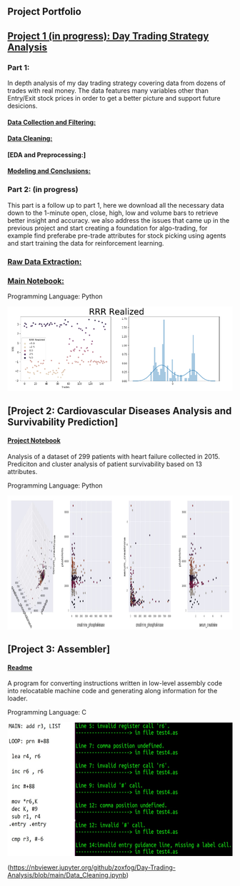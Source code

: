 

## Project Portfolio


## [Project 1 (in progress): Day Trading Strategy Analysis](https://github.com/zoxfog/Day-Trading-Analysis)
### Part 1:

In depth analysis of my day trading strategy covering data from dozens of trades with real money. The data features many variables other than Entry/Exit stock prices in order to get a better picture and support future desicions. 


#### [Data Collection and Filtering:](https://nbviewer.jupyter.org/github/zoxfog/Day-Trading-Analysis/blob/main/Data_Collection_and_Filtering.ipynb)
#### [Data Cleaning:](https://nbviewer.jupyter.org/github/zoxfog/Day-Trading-Analysis/blob/main/Data_Cleaning.ipynb) 
#### [EDA and Preprocessing:]
#### [Modeling and Conclusions:](https://nbviewer.jupyter.org/github/zoxfog/Day-Trading-Analysis/blob/main/Modeling.ipynb)

### Part 2: (in progress)

This part is a follow up to part 1, here we download all the necessary data down to the 1-minute open, close, high, low and volume bars to retrieve better insight and accuracy.
we also address the issues that came up in the previous project and start creating a foundation for algo-trading, for example find preferabe pre-trade attributes for stock picking using agents and start training the data for reinforcement learning.

### [Raw Data Extraction:](https://nbviewer.jupyter.org/github/zoxfog/Day-Trading-Analysis-2/blob/main/Raw_Data_Extraction.ipynb)
### [Main Notebook:](https://nbviewer.jupyter.org/github/zoxfog/Day-Trading-Analysis-2/blob/main/main.ipynb)


Programming Language: Python


![](/images/image1.png)


## [Project 2: Cardiovascular Diseases Analysis and Survivability Prediction]

#### [Project Notebook](https://github.com/zoxfog/Cardiovascular-Diseases/blob/main/Cardiovascular%20Diseases.ipynb)
Analysis of a dataset of 299 patients with heart failure collected in 2015. Prediciton and cluster analysis of patient survivability based on 13 attributes.

Programming Language: Python


<img src="https://raw.githubusercontent.com/zoxfog/Liran_Portfolio/master/images/Screenshot%202021-04-23%20015906.jpg" width="1000" height="300">



## [Project 3: Assembler]

#### [Readme](https://github.com/zoxfog/Assembler-Project)

A program for converting instructions written in low-level assembly code into relocatable machine code and generating along information for the loader.

Programming Language: C


<img src="https://raw.githubusercontent.com/zoxfog/Liran_Portfolio/master/images/image2.jpg" width="700" height="300">

(https://nbviewer.jupyter.org/github/zoxfog/Day-Trading-Analysis/blob/main/Data_Cleaning.ipynb)
